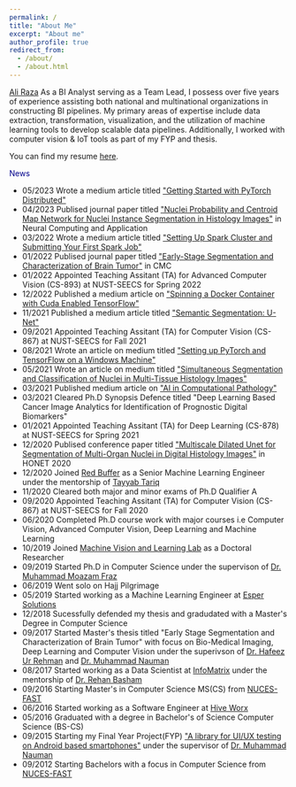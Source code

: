 ```yaml
---
permalink: /
title: "About Me"
excerpt: "About me"
author_profile: true
redirect_from: 
  - /about/
  - /about.html
---
```


[Ali Raza](https://www.linkedin.com/in/nauyan/) As a BI Analyst serving as a Team Lead, I possess over five years of experience assisting both national and multinational organizations in constructing BI pipelines. My primary areas of expertise include data extraction, transformation, visualization, and the utilization of machine learning tools to develop scalable data pipelines. Additionally, I worked with computer vision & IoT tools as part of my FYP and thesis.

You can find my resume [here](Resume-v10.0.pdf).

<span style="color:darkblue">News </span>
* 05/2023 Wrote a medium article titled ["Getting Started with PyTorch Distributed"](https://medium.com/p/54ae933bb9f0)
* 04/2023 Publised journal paper titled ["Nuclei Probability and Centroid Map Network for Nuclei Instance Segmentation in Histology Images"](https://link.springer.com/article/10.1007/s00521-023-08503-2) in Neural Computing and Application
* 03/2022 Wrote a medium article titled ["Setting Up Spark Cluster and Submitting Your First Spark Job"](https://medium.com/p/13410e7ac71f)
* 01/2022 Publised journal paper titled ["Early-Stage Segmentation and Characterization of Brain Tumor"](https://cdn.techscience.cn/ueditor/files/cmc/TSP_CMC-73-1/TSP_CMC_23135/TSP_CMC_23135.pdf) in CMC
* 01/2022 Appointed Teaching Assitant (TA) for Advanced Computer Vision (CS-893) at NUST-SEECS for Spring 2022
* 12/2022 Published a medium article on ["Spinning a Docker Container with Cuda Enabled TensorFlow"](https://medium.com/p/99d3d18655ec)
* 11/2021 Published a medium article titled ["Semantic Segmentation: U-Net"](https://medium.com/p/1e5c0f4516a5)
* 09/2021 Appointed Teaching Assitant (TA) for Computer Vision (CS-867) at NUST-SEECS for Fall 2021
* 08/2021 Wrote an article on medium titled ["Setting up PyTorch and TensorFlow on a Windows Machine"](https://medium.com/red-buffer/setting-up-pytorch-and-tensorflow-on-a-windows-machine-7b860855d9f8)
* 05/2021 Wrote an article on medium titled ["Simultaneous Segmentation and Classification of Nuclei in Multi-Tissue Histology Images"](https://medium.com/p/6cd56b857ce6)
* 03/2021 Published medium article on ["AI in Computational Pathology"](https://medium.com/p/d05d8f9f3c03)
* 03/2021 Cleared Ph.D Synopsis Defence titled "Deep Learning Based Cancer Image Analytics for Identification of Prognostic Digital Biomarkers"
* 01/2021 Appointed Teaching Assitant (TA) for Deep Learning (CS-878) at NUST-SEECS for Spring 2021
* 12/2020 Publised conference paper titled ["Multiscale Dilated Unet for Segmentation of Multi-Organ Nuclei in Digital Histology Images"](https://ieeexplore.ieee.org/abstract/document/9322833/) in HONET 2020
* 12/2020 Joined [Red Buffer](https://redbuffer.ai/) as a Senior Machine Learning Engineer under the mentorship of [Tayyab Tariq](https://www.linkedin.com/in/tayyabtariq/) 
* 11/2020 Cleared both major and minor exams of Ph.D Qualifier A 
* 09/2020 Appointed Teaching Assitant (TA) for Computer Vision (CS-867) at NUST-SEECS for Fall 2020
* 06/2020 Completed Ph.D course work with major courses i.e Computer Vision, Advanced Computer Vision, Deep Learning and Machine Learning
* 10/2019 Joined [Machine Vision and Learning Lab](https://vision.seecs.edu.pk/) as a Doctoral Researcher
* 09/2019 Started Ph.D in Computer Science under the supervison of [Dr. Muhammad Moazam Fraz](https://www.linkedin.com/in/moazamfraz)
* 06/2019 Went solo on Hajj Pilgrimage
* 05/2019 Started working as a Machine Learning Engineer at [Esper Solutions](https://www.linkedin.com/company/esper-solutions/)
* 12/2018 Sucessfully defended my thesis and gradudated with a Master's Degree in Computer Science
* 09/2017 Started Master's thesis titled "Early Stage Segmentation and Characterization of Brain Tumor" with focus on Bio-Medical Imaging, Deep Learning and Computer Vision under the superivson of [Dr. Hafeez Ur Rehman](https://www.linkedin.com/in/dr-hafeez-ur-rehman-9b6a763a) and [Dr. Muhammad Nauman](https://www.linkedin.com/in/recluze)
* 08/2017 Started working as a Data Scientist at [InfoMatrix](https://www.in-matrix.org/) under the mentorship of [Dr. Rehan Basham](https://www.linkedin.com/in/rehanbasham/)
* 09/2016 Starting Master's in Computer Science MS(CS) from [NUCES-FAST](https://www.nu.edu.pk/)
* 06/2016 Started working as a Software Engineer at [Hive Worx](https://hive-worx.com/)
* 05/2016 Graduated with a degree in Bachelor's of Science Computer Science (BS-CS)
* 09/2015 Starting my Final Year Project(FYP) ["A library for UI/UX testing on Android based smartphones"](https://github.com/MJunaidAhmad/FYP-1/blob/1d497ddb4521f5c2ad03ec2a2e44bfd8ec4d081a/Documents/prototype%201.pptx) under the supervisor of [Dr. Muhammad Nauman](https://www.linkedin.com/in/recluze/)
* 09/2012 Starting Bachelors with a focus in Computer Science from [NUCES-FAST](https://www.nu.edu.pk/)

<!-- * 10/2021 __1st__ conference paper of Ph.D. published at __ICSME 2021__, Luxembourg is now also available at [arxiv](https://arxiv.org/abs/2110.07443). 
* 09/2021 __1st__ conference paper of Ph.D. published at __ICSME 2021__, Luxembourg in the field of Software Testing and Test Case Prioritization.
* 08/2021 Fully vaccinated !!
* 12/2020 Reviewed 3 ISSRE Papers as a sub-reviewer. 
* 09/2020 Reviewed 1 ICST paper as a sub-reviewer. 
* 08/2020 Reviewed 4 CANDAR'20 papers as main reviewer. 
* 08/2020 Reviewed 2 ICSE technical track as a sub reviewer. 
* 07/2020 Reviewed 2 ICSE SEIP papers as a sub reviewer. 
* 10/2020 Got my first citation for MSc Thesis [paper](https://ieeexplore.ieee.org/abstract/document/8958412/). 
* 07/2020 Visited Lofoten in the Arctic Norway. 
* 03/2020 Received [certification](https://drive.google.com/file/d/1l4Ej7W_CwnFqfzmiMu0wmU5UuNOyXbGv/view?usp=sharing) from Wiley for first journal [paper](https://onlinelibrary.wiley.com/doi/abs/10.1002/ett.3675). 
* 02/2020 Its Corona time !!
* 02/2020 I started my [Ph.D.](https://www.simula.no/people/aizaz) at the __Simula Research Laboratory__, Norway. 
* 01/2020 __2__ papers published to IEEE Explore, one related to [Malware Analysis](https://ieeexplore.ieee.org/abstract/document/8958412/) and other in the field of [Medical Imaging](https://ieeexplore.ieee.org/abstract/document/8994408).
* 11/2019 Awarded as __Best Outstanding Paper__ in the CANDAR'19 conference, Nagasaki, Japan.
* 11/2019 Visiting Nagasaki, Japan to appear at [CANDAR'19](https://is-candar.org/) for presenting my Master's thesis: [Function Identification in Android Binaries with Deep Learning](https://ieeexplore.ieee.org/abstract/document/8958412/).
* 10/2019 Graduated as M.Sc. Computer Science in the [FAST NUCES](https://www.nu.edu.pk/) under the supervision of [Muhammad Nauman](https://recluze.net/).
* 09/2019 __1__ conference paper accepted to __CANDAR 2019__, Japan.
* 07/2019 __1__ journal paper published to __Transactions on Emerging Telecommunications Technologies__. -->

